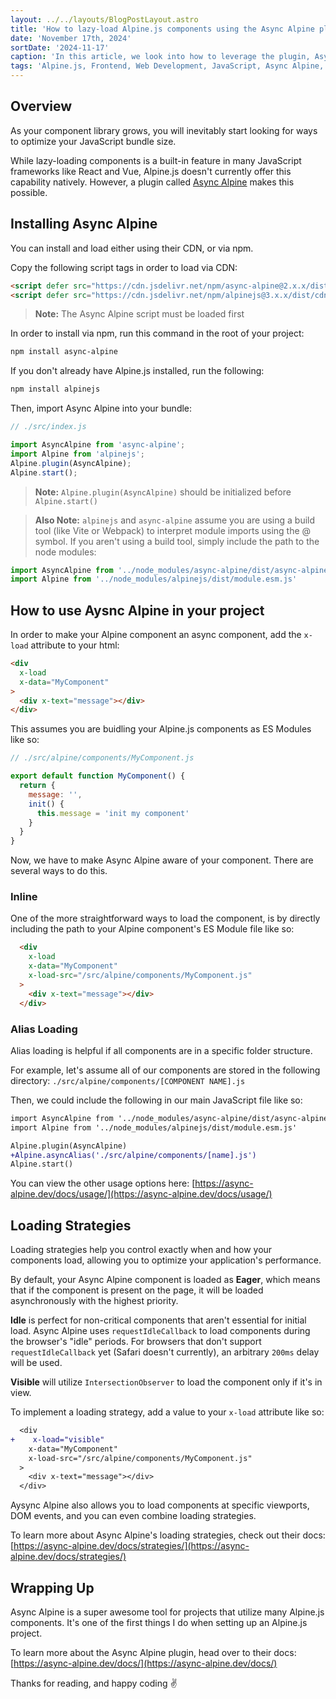 ```yaml
---
layout: ../../layouts/BlogPostLayout.astro
title: 'How to lazy-load Alpine.js components using the Async Alpine plugin'
date: 'November 17th, 2024'
sortDate: '2024-11-17'
caption: 'In this article, we look into how to leverage the plugin, Async Alpine, in order to lazy-load Alpine.js components.'
tags: 'Alpine.js, Frontend, Web Development, JavaScript, Async Alpine, Alpine Plugins, Lazy-Loading'
---
```


## Overview
As your component library grows, you will inevitably start looking for ways to optimize your JavaScript bundle size.

While lazy-loading components is a built-in feature in many JavaScript frameworks like React and Vue, Alpine.js doesn't currently offer this capability natively. However, a plugin called [Async Alpine](https://async-alpine.dev/) makes this possible.

## Installing Async Alpine
You can install and load either using their CDN, or via npm.

Copy the following script tags in order to load via CDN:
```html
<script defer src="https://cdn.jsdelivr.net/npm/async-alpine@2.x.x/dist/async-alpine.script.js"></script>
<script defer src="https://cdn.jsdelivr.net/npm/alpinejs@3.x.x/dist/cdn.min.js"></script>
```

>**Note:** The Async Alpine script must be loaded first

In order to install via npm, run this command in the root of your project:
```bash
npm install async-alpine
```

If you don't already have Alpine.js installed, run the following:
```bash
npm install alpinejs
```

Then, import Async Alpine into your bundle:
```javascript
// ./src/index.js

import AsyncAlpine from 'async-alpine';
import Alpine from 'alpinejs';
Alpine.plugin(AsyncAlpine);
Alpine.start();
```

>**Note:** `Alpine.plugin(AsyncAlpine)` should be initialized before `Alpine.start()`

>**Also Note:** `alpinejs` and `async-alpine` assume you are using a build tool (like Vite or Webpack) to interpret module imports using the @ symbol. If you aren't using a build tool, simply include the path to the node modules: 
```javascript
import AsyncAlpine from '../node_modules/async-alpine/dist/async-alpine.esm.js'
import Alpine from '../node_modules/alpinejs/dist/module.esm.js'
```

## How to use Aysnc Alpine in your project
In order to make your Alpine component an async component, add the `x-load` attribute to your html:
```html
<div
  x-load
  x-data="MyComponent"
>
  <div x-text="message"></div>
</div>
```

This assumes you are buidling your Alpine.js components as ES Modules like so:
```javascript
// ./src/alpine/components/MyComponent.js

export default function MyComponent() {
  return {
    message: '',
    init() {
      this.message = 'init my component'
    }
  }
}
```

Now, we have to make Async Alpine aware of your component. There are several ways to do this.

### Inline
One of the more straightforward ways to load the component, is by directly including the path to your Alpine component's ES Module file like so:
```html
  <div
    x-load
    x-data="MyComponent"
    x-load-src="/src/alpine/components/MyComponent.js"
  >
    <div x-text="message"></div>
  </div>
```

### Alias Loading
Alias loading is helpful if all components are in a specific folder structure.

For example, let's assume all of our components are stored in the following directory: `./src/alpine/components/[COMPONENT NAME].js`

Then, we could include the following in our main JavaScript file like so:
```diff
import AsyncAlpine from '../node_modules/async-alpine/dist/async-alpine.esm.js'
import Alpine from '../node_modules/alpinejs/dist/module.esm.js'

Alpine.plugin(AsyncAlpine)
+Alpine.asyncAlias('./src/alpine/components/[name].js')
Alpine.start()
```

You can view the other usage options here: [https://async-alpine.dev/docs/usage/](https://async-alpine.dev/docs/usage/)

## Loading Strategies
Loading strategies help you control exactly when and how your components load, allowing you to optimize your application's performance. 

By default, your Async Alpine component is loaded as **Eager**, which means that if the component is present on the page, it will be loaded asynchronously with the highest priority.

**Idle** is perfect for non-critical components that aren't essential for initial load. Async Alpine uses `requestIdleCallback` to load components during the browser's "idle" periods. For browsers that don't support `requestIdleCallback` yet (Safari doesn't currently), an arbitrary `200ms` delay will be used.

**Visible** will utilize `IntersectionObserver` to load the component only if it's in view. 

To implement a loading strategy, add a value to your `x-load` attribute like so:
```diff
  <div
+    x-load="visible"
    x-data="MyComponent"
    x-load-src="/src/alpine/components/MyComponent.js"
  >
    <div x-text="message"></div>
  </div>
```

Aysync Alpine also allows you to load components at specific viewports, DOM events, and you can even combine loading strategies.  

To learn more about Async Alpine's loading strategies, check out their docs: [https://async-alpine.dev/docs/strategies/](https://async-alpine.dev/docs/strategies/)


## Wrapping Up
Async Alpine is a super awesome tool for projects that utilize many Alpine.js components. It's one of the first things I do when setting up an Alpine.js project. 

To learn more about the Async Alpine plugin, head over to their docs: [https://async-alpine.dev/docs/](https://async-alpine.dev/docs/)

Thanks for reading, and happy coding ✌️